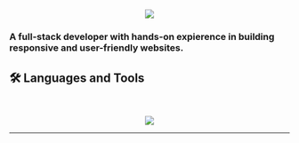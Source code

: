 <h1 align="center">
    <img src="https://readme-typing-svg.herokuapp.com/?font=Inter&size=48&center=true&vCenter=true&width=500&height=70&color=4493F8&duration=4000&lines=Hi+There!+👋;+I'm+Arkadiusz+Kuska!;" />
</h1>

### A full-stack developer with hands-on expierence in building responsive and user-friendly websites.



## 🛠️ Languages and Tools

<br>

<p align="center">
  <img src="https://skillicons.dev/icons?i=html,css,php,js,python," />
</p>

<hr>
